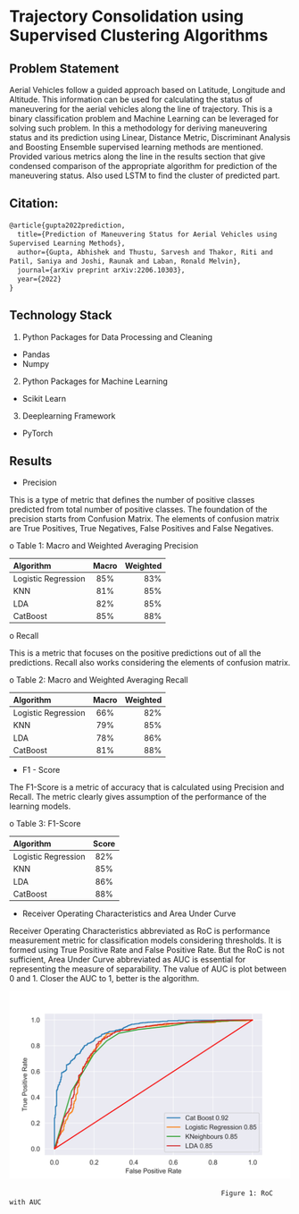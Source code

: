 # Trajectory Consolidation using Supervised Clustering Algorithms
## Problem Statement 
Aerial Vehicles follow a guided approach based on Latitude, Longitude and Altitude. This information can be used for calculating the status of maneuvering for the aerial vehicles along the line of trajectory. This is a binary classification problem and Machine Learning can be leveraged for solving such problem. In this a methodology for deriving maneuvering status and its prediction using Linear, Distance Metric, Discriminant Analysis and Boosting Ensemble supervised learning methods are mentioned. Provided various metrics along the line in the results section that give condensed comparison of the appropriate algorithm for prediction of the maneuvering status. Also used LSTM to find the cluster of predicted part.

## Citation:

```
@article{gupta2022prediction,
  title={Prediction of Maneuvering Status for Aerial Vehicles using Supervised Learning Methods},
  author={Gupta, Abhishek and Thustu, Sarvesh and Thakor, Riti and Patil, Saniya and Joshi, Raunak and Laban, Ronald Melvin},
  journal={arXiv preprint arXiv:2206.10303},
  year={2022}
}

```

## Technology Stack
1. Python Packages for Data Processing and Cleaning
* Pandas
* Numpy

2. Python Packages for Machine Learning
* Scikit Learn

3. Deeplearning Framework
* PyTorch

## Results


* Precision 

This is a type of metric that defines the number of positive classes predicted from total number of positive classes. The foundation of the precision starts from Confusion Matrix. The elements of confusion matrix are True Positives, True Negatives, False Positives and False Negatives. 


o Table 1: Macro and Weighted Averaging Precision


| Algorithm | Macro | Weighted |
| :---         |     :---:      |          ---: |
| Logistic Regression |85% | 83% |
| KNN | 81% | 85% |
| LDA | 82% | 85% |
| CatBoost | 85% | 88% |


o Recall 

This is a metric that focuses on the positive predictions out of all the predictions. Recall also works considering the elements of confusion matrix.


o Table 2: Macro and Weighted Averaging Recall


|Algorithm | Macro | Weighted |
| :---         |     :---:      |          ---: |
|Logistic Regression | 66% | 82% |
|KNN | 79% | 85% |
| LDA | 78% | 86% |
| CatBoost | 81% | 88% |


* F1 - Score

The F1-Score is a metric of accuracy that is calculated using Precision and Recall. The metric clearly gives
assumption of the performance of the learning models.


o Table 3: F1-Score


|Algorithm | Score |
| :---         |     :---:      |
|Logistic Regression | 82% |
|KNN | 85% |
|LDA | 86% |
| CatBoost | 88% |


* Receiver Operating Characteristics and Area Under Curve


Receiver Operating Characteristics abbreviated as RoC is performance measurement metric for classification models considering thresholds. It is formed using True Positive Rate and False Positive Rate. But the RoC is not sufficient, Area Under Curve abbreviated as AUC is essential for representing the measure of separability. The value of AUC is plot between 0 and 1. Closer the AUC to 1, better is the algorithm.


![alt text](Results/traj_roc_auc.png)

                                                         Figure 1: RoC with AUC
